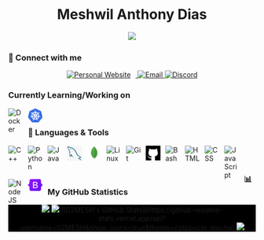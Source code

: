 <div align="center"><h1>Meshwil Anthony Dias</h1></div>

<div align="center">
  <img src=https://readme-typing-svg.demolab.com?font=Fira+Code&weight=500&pause=1000&color=FFEF00&width=435&lines=Final+Year+CS+Undergraduate+Student>
</div>

### 👤 Connect with me

<div align="center">
  <a href = "https://meshwildias.site">
    <img style="padding-right: 10px;" src="https://img.shields.io/badge/-My_Website-grey?style=for-the-badge&logoColor=white&logo=Ello" alt="Personal Website">
  </a>
  <a href = "mailto:hello@meshwildias.com">
    <img src="https://img.shields.io/badge/-hello@meshwildias.com-EA4335?style=for-the-badge&logoColor=white&logo=Gmail" alt="Email">
  </a>
  <a href="">
    <img src="https://img.shields.io/badge/-02mesh-5865F2?style=for-the-badge&logoColor=white&logo=Discord" alt="Discord">
  </a>
</div>
<!-- Shields format: ![UWebsite](https://img.shields.io/badge/User-Black-red?style=flat-square&logoColor=white&labelColor=red) -->

### Currently Learning/Working on

<img align="left" alt="Docker" width="30px" style="padding-right:10px;" src="https://cdn.jsdelivr.net/gh/devicons/devicon/icons/docker/docker-original.svg" />
<img align="left" alt="Kubernetes" width="30px" style="padding-right:10px;" src="images/kubernetes.png" /> <br/>
<!--<img align="left" alt="Azure" width="30px" style="padding-right:10px;" src="images/azure.png" /> <br/>-->

### 🧰 Languages & Tools

<img align="left" alt="C++" width="30px" style="padding-right:10px;" src="https://cdn.jsdelivr.net/gh/devicons/devicon/icons/cplusplus/cplusplus-original.svg" />
<img align="left" alt="Python" width="30px" style="padding-right:10px;" src="https://cdn.jsdelivr.net/gh/devicons/devicon/icons/python/python-plain.svg" />
<img align="left" alt="Java" width="30px" style="padding-right:10px;" src="https://cdn.jsdelivr.net/gh/devicons/devicon/icons/java/java-original.svg"/>
<img align="left" alt="MySQL" width="30px" style="padding-right:10px;" src="images/my_sql.jpg" />
<img align="left" alt="Mongo" width="30px" style="padding-right:10px;" src="images/mongo_db.png" />
<img align="left" alt="Linux" width="30px" style="padding-right:10px;" src="https://cdn.jsdelivr.net/gh/devicons/devicon/icons/linux/linux-original.svg" />
<img align="left" alt="Git" width="30px" style="padding-right:10px;" src="https://cdn.jsdelivr.net/gh/devicons/devicon/icons/git/git-original.svg" />
<img align="left" alt="GitHub" width="30px" style="padding-right:10px; color: white;" src="images/github.png" />
<img align="left" alt="Bash" width="30px" style="padding-right:10px;" src="https://cdn.jsdelivr.net/gh/devicons/devicon/icons/bash/bash-original.svg" />
<img align="left" alt="HTML" width="30px" style="padding-right:10px;" src="https://cdn.jsdelivr.net/gh/devicons/devicon/icons/html5/html5-plain.svg" />
<img align="left" alt="CSS" width="30px" style="padding-right:10px;" src="https://cdn.jsdelivr.net/gh/devicons/devicon/icons/css3/css3-plain.svg" />
<img align="left" alt="JavaScript" width="30px" style="padding-right:10px;" src="https://cdn.jsdelivr.net/gh/devicons/devicon/icons/javascript/javascript-plain.svg" />
<img align="left" alt="NodeJS" width="30px" style="padding-right:10px;" src="https://cdn.jsdelivr.net/gh/devicons/devicon/icons/nodejs/nodejs-original.svg" />
<img align="left" alt="Bootstrap" width="30px" style="padding-right:10px;" src="images/bootstrap.png" />

<br>
<br>

### 📊 My GitHub Statistics

<div align="center" style="background-color: black">
  <img src="https://github-readme-stats.vercel.app/api/top-langs/?username=02MESH&layout=donut&theme=highcontrast&hide_border=true">
  <img src="https://github-readme-stats.vercel.app/api?username=02MESH&show_icons=true&theme=highcontrast&hide_border=true">
  ![02MESH's GitHub Stats](https://github-readme-stats.vercel.app/api?username=02MESH&show_icons=true&theme=catppucin_mocha)
  <img src="https://streak-stats.demolab.com?user=02MESH&theme=yellowdark&hide_border=true&date_format=n%2Fj%5B%2FY%5D&card_width=820">
</div>
